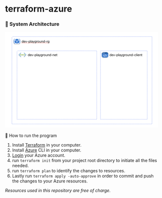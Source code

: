 # terraform-azure

### 🧱 System Architecture
![System Architecture](graphics/system-architecture-graphic.png)

🐾 How to run the program
1. Install [Terraform](https://developer.hashicorp.com/terraform/install?product_intent=terraform) in your computer.
2. Install [Azure](https://learn.microsoft.com/en-us/cli/azure/install-azure-cli) CLI in your computer.
3. [Login](https://learn.microsoft.com/en-us/cli/azure/authenticate-azure-cli-interactively) your Azure account.
4. run `terraform init` from your project root directory to initiate all the files needed.
5. run `terraform plan` to identify the changes to resources.
6. Lastly run `terraform apply -auto-approve` in order to commit and push the changes to your Azure resources.

*Resources used in this repository are free of charge.*
